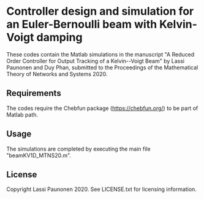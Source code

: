# Controller design and simulation for an Euler-Bernoulli beam with Kelvin-Voigt damping

These codes contain the Matlab simulations in the manuscript "A Reduced Order Controller for Output Tracking of a Kelvin--Voigt Beam" by Lassi Paunonen and Duy Phan, submitted to the Proceedings of the Mathematical Theory of Networks and Systems 2020.

## Requirements

The codes require the Chebfun package (https://chebfun.org/) to be part of Matlab path.

## Usage

The simulations are completed by executing the main file "beamKV1D_MTNS20.m".

## License

Copyright Lassi Paunonen 2020. See LICENSE.txt for licensing information.

